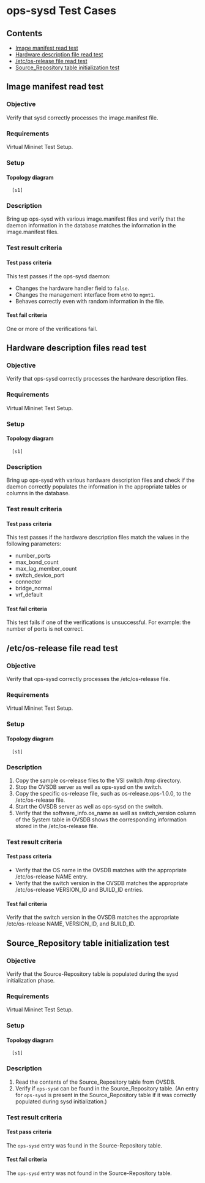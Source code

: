 # ops-sysd Test Cases

## Contents
- [Image manifest read test](#image-manifest-read-test)
- [Hardware description file read test](#hardware-description-files-read-test)
- [/etc/os-release file read test](#etcos-release-file-read-test)
- [Source_Repository table initialization test](#Source_Repository-table-initialization-test)


## Image manifest read test

### Objective
Verify that sysd correctly processes the image.manifest file.

### Requirements
Virtual Mininet Test Setup.

### Setup
#### Topology diagram
```
  [s1]
```

### Description
Bring up ops-sysd with various image.manifest files and verify that
the daemon information in the database matches the information in
the image.manifest files.

### Test result criteria
#### Test pass criteria
This test passes if the ops-sysd daemon:

- Changes the hardware handler field to `false`.
- Changes the management interface from `eth0` to `mgmt1`.
- Behaves correctly even with random information in the file.


#### Test fail criteria
One or more of the verifications fail.


## Hardware description files read test

### Objective
Verify that ops-sysd correctly processes the hardware description files.

### Requirements
Virtual Mininet Test Setup.

### Setup
#### Topology diagram
```
  [s1]
```

### Description
Bring up ops-sysd with various hardware description files and check
if the daemon correctly populates the information in the appropriate
tables or columns in the database.

### Test result criteria
#### Test pass criteria
This test passes if the hardware description files match the values
in the following parameters:

- number\_ports
- max\_bond\_count
- max\_lag\_member\_count
- switch\_device\_port
- connector
- bridge\_normal
- vrf\_default

#### Test fail criteria
This test fails if one of the verifications is unsuccessful. For example:
the number of ports is not correct.


## /etc/os-release file read test

### Objective
Verify that ops-sysd correctly processes the /etc/os-release file.

### Requirements
Virtual Mininet Test Setup.

### Setup
#### Topology diagram
```
  [s1]
```

### Description
1. Copy the sample os-release files to the VSI switch /tmp directory.
2. Stop the OVSDB server as well as ops-sysd on the switch.
3. Copy the specific os-release file, such as os-release.ops-1.0.0,
   to the /etc/os-release file.
4. Start the OVSDB server as well as ops-sysd on the switch.
5. Verify that the software\_info.os\_name as well as
   switch\_version column of the System table in OVSDB shows the
   corresponding information stored in the /etc/os-release file.

### Test result criteria
#### Test pass criteria
- Verify that the OS name in the OVSDB matches with the appropriate
  /etc/os-release NAME entry.
- Verify that the switch version in the OVSDB matches the appropriate
  /etc/os-release VERSION\_ID and BUILD\_ID entries.

#### Test fail criteria
Verify that the switch version in the OVSDB matches the appropriate
/etc/os-release NAME, VERSION\_ID, and BUILD\_ID.

## Source_Repository table initialization test

### Objective
Verify that the Source-Repository table is populated during the sysd initialization phase.

### Requirements
Virtual Mininet Test Setup.

### Setup
#### Topology diagram
```
  [s1]
```

### Description
1. Read the contents of the Source_Repository table from OVSDB.
2. Verify if `ops-sysd` can be found in the Source_Repository table.
   (An entry for `ops-sysd` is present in the Source_Repository table 
   if it was correctly populated during sysd initialization.)

### Test result criteria
#### Test pass criteria
The `ops-sysd` entry was found in the Source-Repository table.

#### Test fail criteria
The `ops-sysd` entry was not found in the Source-Repository table.
